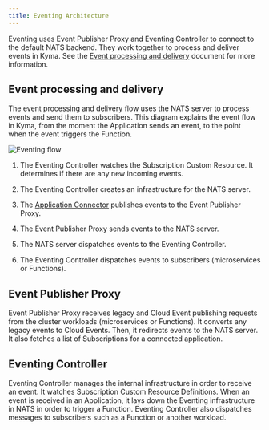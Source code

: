 ```yaml
---
title: Eventing Architecture
---
```


Eventing uses Event Publisher Proxy and Eventing Controller to connect to the default NATS backend. They work together to process and deliver events in Kyma. See the [Event processing and delivery](../evnt-01-event-processing.md) document for more information.

## Event processing and delivery

The event processing and delivery flow uses the NATS server to process events and send them to subscribers.
This diagram explains the event flow in Kyma, from the moment the Application sends an event, to the point when the event triggers the Function.

![Eventing flow](./assets/evnt-processing-flow.svg)

1. The Eventing Controller watches the Subscription Custom Resource. It determines if there are any new incoming events.

2. The Eventing Controller creates an infrastructure for the NATS server.

3. The [Application Connector](../01-overview/main-areas/application-connectivity/ac-01-application-connector.md) publishes events to the Event Publisher Proxy.

4. The Event Publisher Proxy sends events to the NATS server.

5. The NATS server dispatches events to the Eventing Controller.

6. The Eventing Controller dispatches events to subscribers (microservices or Functions).


## Event Publisher Proxy

Event Publisher Proxy receives legacy and Cloud Event publishing requests from the cluster workloads (microservices or Functions). It converts any legacy events to Cloud Events. Then, it redirects events to the NATS server. It also fetches a list of Subscriptions for a connected application.

## Eventing Controller

Eventing Controller manages the internal infrastructure in order to receive an event. It watches Subscription Custom Resource Definitions. When an event is received in an Application, it lays down the Eventing infrastructure in NATS in order to trigger a Function. Eventing Controller also dispatches messages to subscribers such as a Function or another workload.